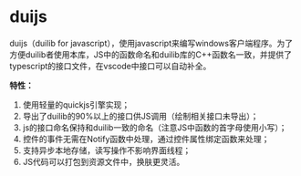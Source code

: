 # duijs

duijs（duilib for javascript），使用javascript来编写windows客户端程序。为了方便duilib者使用本库，JS中的函数命名和duilib库的C++函数名一致，并提供了typescript的接口文件，在vscode中接口可以自动补全。

**特性：**

1. 使用轻量的quickjs引擎实现；
2. 导出了duilib的90%以上的接口供JS调用（绘制相关接口未导出）；
3. js的接口命名保持和duilib一致的命名（注意JS中函数的首字母使用小写）；
4. 控件的事件无需在Notify函数中处理，通过控件属性绑定函数来处理；
5. 支持异步本地存储，读写操作不影响界面线程；
6. JS代码可以打包到资源文件中，换肤更灵活。



